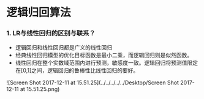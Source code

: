 # 逻辑归回算法

### 1. LR与线性回归的区别与联系？

- 逻辑回归和线性回归都是广义的线性回归
- 经典线性回归模型的优化目标函数是最小二乘，而逻辑回归则是似然函数。
- 线性回归在整个实数域范围内进行预测，敏感度一致。逻辑回归将预测值限定在[0,1]之间，逻辑回归的鲁棒性比线性回归的要好。


![Screen Shot 2017-12-11 at 15.51.25](../../../../../Desktop/Screen Shot 2017-12-11 at 15.51.25.png)

